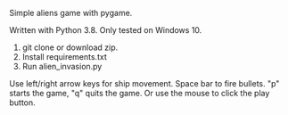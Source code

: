 Simple aliens game with pygame.

Written with Python 3.8. Only tested on Windows 10.

1. git clone or download zip.
2. Install requirements.txt
3. Run alien_invasion.py

Use left/right arrow keys for ship movement. Space bar to fire bullets.
"p" starts the game, "q" quits the game. Or use the mouse to click the play button.
